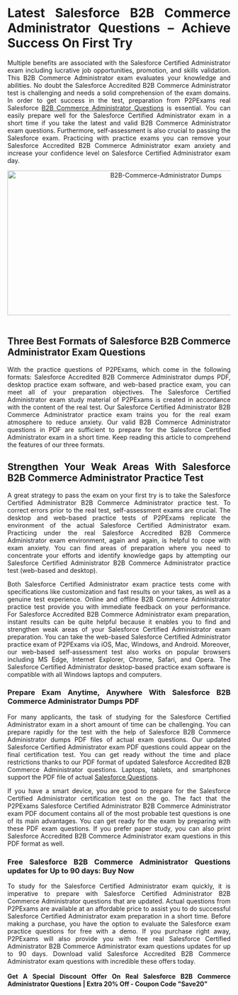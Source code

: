 <h1 style="text-align: justify;"><strong>Latest Salesforce B2B Commerce Administrator Questions &ndash; Achieve Success On First Try</strong></h1>

<p style="text-align: justify;">Multiple benefits are associated with the Salesforce Certified Administrator exam including lucrative job opportunities, promotion, and skills validation. This B2B Commerce Administrator exam evaluates your knowledge and abilities. No doubt the Salesforce Accredited B2B Commerce Administrator test is challenging and needs a solid comprehension of the exam domains. In order to get success in&nbsp;the test, preparation from P2PExams real Salesforce <a href="https://www.p2pexams.com/salesforce/pdf/b2b-commerce-administrator">B2B Commerce Administrator Questions</a> is essential. You can easily prepare well for&nbsp;the Salesforce Certified Administrator exam&nbsp;in a short time if you take the latest and valid B2B Commerce Administrator exam questions. Furthermore, self-assessment is also crucial to passing the Salesforce exam. Practicing with practice exams you can remove your Salesforce Accredited B2B Commerce Administrator exam anxiety and increase&nbsp;your confidence level on Salesforce Certified Administrator exam day.</p>

<p style="text-align: center;"><a href="https://www.p2pexams.com/products/b2b-commerce-administrator"><img alt="B2B-Commerce-Administrator Dumps" src="https://i.ibb.co/4jYw7ZY/anxietyovercome-3.jpg" style="width: 700px; height: 327px;" /></a><br />
&nbsp;</p>

<h2 style="text-align: justify;"><strong>Three Best Formats of Salesforce B2B Commerce Administrator Exam Questions</strong></h2>

<p style="text-align: justify;">With the practice questions of P2PExams, which come in the following formats: Salesforce Accredited B2B Commerce Administrator dumps&nbsp;PDF, desktop practice exam software, and web-based practice exam, you can meet all of your preparation objectives. The Salesforce Certified Administrator exam study material of P2PExams is created in accordance with the content of the real test. Our Salesforce Certified Administrator B2B Commerce Administrator practice exam trains you for the real exam atmosphere to reduce anxiety. Our valid B2B Commerce Administrator questions in PDF are sufficient to prepare for the Salesforce Certified Administrator exam in a short time. Keep reading this article to comprehend the features of our three formats.</p>

<h2 style="text-align: justify;"><strong>Strengthen Your Weak Areas With Salesforce B2B Commerce Administrator Practice Test</strong></h2>

<p style="text-align: justify;">A great strategy to pass the exam on your first try is to take the Salesforce Certified Administrator B2B Commerce Administrator practice test. To correct errors prior to the real test, self-assessment exams are crucial. The desktop and web-based practice tests of P2PExams replicate the environment of the actual Salesforce Certified Administrator exam. Practicing under the real Salesforce Accredited B2B Commerce Administrator exam environment, again and again, is helpful to cope with exam anxiety. You can find areas of preparation where you need to concentrate your efforts and identify knowledge gaps by attempting our Salesforce Certified Administrator B2B Commerce Administrator practice test (web-based and desktop).</p>

<p style="text-align: justify;">Both Salesforce Certified Administrator exam practice tests come with specifications like customization and fast results on your takes, as well as a genuine test experience. Online and offline B2B Commerce Administrator practice test provide you with immediate feedback on your performance. For Salesforce Accredited B2B Commerce Administrator exam preparation, instant results can be quite helpful because it enables you to find and strengthen weak areas of your Salesforce Certified Administrator exam preparation. You can take the web-based Salesforce Certified Administrator practice exam of P2PExams via iOS, Mac, Windows, and Android. Moreover, our web-based self-assessment test also works on popular browsers including MS Edge, Internet Explorer, Chrome, Safari, and Opera. The Salesforce Certified Administrator desktop-based practice exam software is compatible with all Windows laptops and computers.</p>

<h3 style="text-align: justify;"><strong>Prepare Exam Anytime, Anywhere With Salesforce B2B Commerce Administrator Dumps PDF</strong></h3>

<p style="text-align: justify;">For many applicants, the task of studying for the Salesforce Certified Administrator exam in a short amount of time can be challenging. You can prepare rapidly for the test with the help of Salesforce B2B Commerce Administrator dumps PDF files of actual exam questions. Our updated Salesforce Certified Administrator exam PDF questions could appear on the final certification test. You can get ready without the time and place restrictions thanks to our PDF format of updated Salesforce Accredited B2B Commerce Administrator questions. Laptops, tablets, and smartphones support the PDF file of actual <a href="https://www.p2pexams.com/salesforce">Salesforce Questions</a>.</p>

<p style="text-align: justify;">If you have a smart device, you are good to prepare for the Salesforce Certified Administrator certification test on the go. The fact that the P2PExams Salesforce Certified Administrator B2B Commerce Administrator exam PDF document contains all of the most probable test questions is one of its main advantages. You can get ready for the exam by preparing with these PDF exam questions. If you prefer paper study, you can also print Salesforce Accredited B2B Commerce Administrator exam&nbsp;questions in this PDF format as well.</p>

<h3 style="text-align: justify;"><strong>Free Salesforce B2B Commerce Administrator Questions updates for Up to 90 days: Buy Now</strong></h3>

<p style="text-align: justify;">To study for the Salesforce Certified Administrator exam quickly, it is imperative to prepare with Salesforce Certified Administrator B2B Commerce Administrator questions that are updated. Actual questions from P2PExams are available at an affordable price to assist you to do successful Salesforce Certified Administrator exam preparation in a short time. Before making a purchase, you have the option to evaluate the Salesforce exam practice questions for free with a demo. If you purchase right away, P2PExams will also provide you with free real Salesforce Certified Administrator B2B Commerce Administrator exam questions updates for up to 90 days. Download valid Salesforce Accredited B2B Commerce Administrator exam questions with incredible these offers today.<br />
<br />
<strong>Get A Special Discount Offer On Real Salesforce B2B Commerce Administrator&nbsp;Questions | Extra 20% Off - Coupon Code &quot;Save20&quot;</strong><br />
&nbsp;</p>
